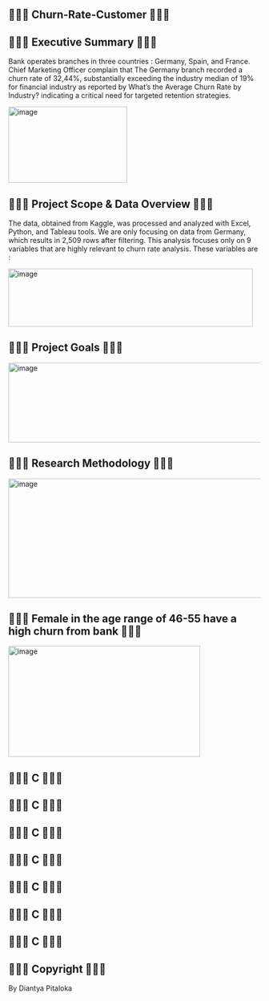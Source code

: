 ## 🍦🍧🍪 Churn-Rate-Customer 🍪🍧🍦

## 🍦🍧🍪 Executive Summary 🍪🍧🍦
Bank operates branches in three countries : Germany, Spain, and France. Chief Marketing Officer complain that The Germany branch recorded a churn rate of 32,44%, substantially exceeding the industry median of 19% for financial industry as reported by What’s the Average Churn Rate by Industry? indicating a critical need for targeted retention strategies.

<img width="237" height="152" alt="image" src="https://github.com/user-attachments/assets/40240d49-72da-470d-8df6-350eb5dedea6" />


## 🍦🍧🍪 Project Scope & Data Overview 🍪🍧🍦
The data, obtained from Kaggle, was processed and analyzed with Excel, Python, and Tableau tools. We are only focusing on data from Germany, which results in 2,509 rows after filtering. This analysis focuses only on 9 variables that are highly relevant to churn rate analysis. These variables are :

<img width="488" height="116" alt="image" src="https://github.com/user-attachments/assets/30d80312-49b7-4075-b8b2-2ef1076eda9e" />


## 🍦🍧🍪 Project Goals 🍪🍧🍦

<img width="515" height="159" alt="image" src="https://github.com/user-attachments/assets/80c29abb-f7e1-4610-97df-081392e2c2e5" />


## 🍦🍧🍪 Research Methodology 🍪🍧🍦

<img width="518" height="238" alt="image" src="https://github.com/user-attachments/assets/d0e2ab47-4983-435f-9628-2dd11ea67b4f" />


## 🍦🍧🍪 Female in the age range of 46-55 have a high churn from bank 🍪🍧🍦

<img width="383" height="221" alt="image" src="https://github.com/user-attachments/assets/cbeea8b8-ffff-4a04-bf1c-330a4e772d6e" />


## 🍦🍧🍪 C 🍪🍧🍦

## 🍦🍧🍪 C 🍪🍧🍦

## 🍦🍧🍪 C 🍪🍧🍦

## 🍦🍧🍪 C 🍪🍧🍦

## 🍦🍧🍪 C 🍪🍧🍦

## 🍦🍧🍪 C 🍪🍧🍦

## 🍦🍧🍪 C 🍪🍧🍦

## 🍦🍧🍪 Copyright 🍪🍧🍦
By Diantya Pitaloka

